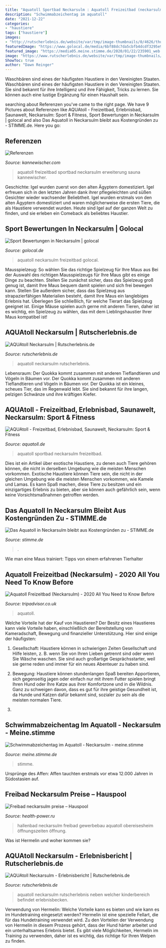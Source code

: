 ```yaml
---
title: "Aquatoll Sportbad Neckarsulm : Aquatoll Freizeitbad (neckarsulm)"
description: "Schwimmabzeichentag im aquatoll"
date: "2021-12-22"
categories:
- "haustiere"
tags: ["haustiere"]
images:
- "http://rutscherlebnis.de/website/var/tmp/image-thumbnails/0/4626/thumb__fullsize/aquatoll-neckarsulm-2013-aquatoll_erlebnisbecken3.jpeg"
featuredImage: "https://www.golocal.de/media/6bf88dc7da5cbfb4dcdf3295e9d93bca/700/d9d9c4c2bc229b80.jpeg?pid=dc247fd75596a47f26fc76eb88d51939"
featured_image: "https://media05.meine.stimme.de/2020/01/22/235901_web.jpg"
image: "https://www.rutscherlebnis.de/website/var/tmp/image-thumbnails/0/4566/thumb__fullsize/aquatoll-neckarsulm-2013-p1140802.jpeg"
ShowToc: true
author: "Dawn Reinger"
---
```



Waschbären sind eines der häufigsten Haustiere in den Vereinigten Staaten.
Waschbären sind eines der häufigsten Haustiere in den Vereinigten Staaten. Sie sind bekannt für ihre Intelligenz und ihre Fähigkeit, Tricks zu lernen. Sie können auch eine lustige Ergänzung für einen Haushalt sein.

	

		
searching about Referenzen you've came to the right page. We have 9 Pictures about Referenzen like AQUAtoll - Freizeitbad, Erlebnisbad, Saunawelt, Neckarsulm: Sport &amp; Fitness, Sport Bewertungen in Neckarsulm | golocal and also Das Aquatoll in Neckarsulm bleibt aus Kostengründen zu - STIMME.de. Here you go:
		
    
## Referenzen

<img loading=lazy src="https://www.kannewischer.com/fileadmin/_processed_/7/f/csm_2852.Freizeitbad_1_e6c0aef996.jpg" onerror="this.onerror=null;this.src='https://tse4.mm.bing.net/th?id=OIP.UUafELiXPAOtS51hmb9wrQHaEo&amp;pid=15.1';" alt="Referenzen">

_Source: kannewischer.com_

>aquatoll freizeitbad sportbad neckarsulm erweiterung sauna kannewischer. 

	

Geschichte: Igel wurden zuerst von den alten Ägyptern domestiziert.
Igel erfreuen sich in den letzten Jahren dank ihrer pflegeleichten und süßen Gesichter wieder wachsender Beliebtheit. Igel wurden erstmals von den alten Ägyptern domestiziert und waren möglicherweise die ersten Tiere, die als Haustiere verwendet wurden. Heute sind Igel auf der ganzen Welt zu finden, und sie erleben ein Comeback als beliebtes Haustier.

    
## Sport Bewertungen In Neckarsulm | Golocal

<img loading=lazy src="https://www.golocal.de/media/6bf88dc7da5cbfb4dcdf3295e9d93bca/700/d9d9c4c2bc229b80.jpeg?pid=dc247fd75596a47f26fc76eb88d51939" onerror="this.onerror=null;this.src='https://tse1.mm.bing.net/th?id=OIP.bYfyNpG1WcyDAqim0kxSZAHaE4&amp;pid=15.1';" alt="Sport Bewertungen in Neckarsulm | golocal">

_Source: golocal.de_

>aquatoll neckarsulm freizeitbad golocal. 

	

Mausspielzeug: So wählen Sie das richtige Spielzeug für Ihre Maus aus
Bei der Auswahl des richtigen Mausspielzeugs für Ihre Maus gibt es einige Dinge zu beachten. Stellen Sie zunächst sicher, dass das Spielzeug groß genug ist, damit Ihre Maus bequem damit spielen und sich frei bewegen kann. Stellen Sie außerdem sicher, dass das Spielzeug aus strapazierfähigen Materialien besteht, damit Ihre Maus ein langlebiges Erlebnis hat. Überlegen Sie schließlich, für welche Tierart das Spielzeug geeignet ist. Einige Mäuse spielen auch gerne mit anderen Tieren, daher ist es wichtig, ein Spielzeug zu wählen, das mit dem Lieblingshaustier Ihrer Maus kompatibel ist!

    
## AQUAtoll Neckarsulm | Rutscherlebnis.de

<img loading=lazy src="http://rutscherlebnis.de/website/var/tmp/image-thumbnails/0/4626/thumb__fullsize/aquatoll-neckarsulm-2013-aquatoll_erlebnisbecken3.jpeg" onerror="this.onerror=null;this.src='https://tse1.mm.bing.net/th?id=OIP.gNwcHH43R9zjCxonKflLcAHaCC&amp;pid=15.1';" alt="AQUAtoll Neckarsulm | Rutscherlebnis.de">

_Source: rutscherlebnis.de_

>aquatoll neckarsulm rutscherlebnis. 

	

Lebensraum: Der Quokka kommt zusammen mit anderen Tieflandtieren und Vögeln in Bäumen vor.
Der Quokka kommt zusammen mit anderen Tieflandtieren und Vögeln in Bäumen vor. Der Quokka ist ein kleines, scheues Tier, das im Regenwald lebt. Sie sind bekannt für ihre langen, pelzigen Schwänze und ihre kräftigen Kiefer.

    
## AQUAtoll - Freizeitbad, Erlebnisbad, Saunawelt, Neckarsulm: Sport &amp; Fitness

<img loading=lazy src="https://www.aquatoll.de/fileadmin/_processed_/csm_sport-fitness-sportbad-bahnen_c2345c421e.jpg" onerror="this.onerror=null;this.src='https://tse3.mm.bing.net/th?id=OIP.pFBBQ3AM63XhrWreFs8JWgHaCs&amp;pid=15.1';" alt="AQUAtoll - Freizeitbad, Erlebnisbad, Saunawelt, Neckarsulm: Sport &amp; Fitness">

_Source: aquatoll.de_

>aquatoll sportbad neckarsulm freizeitbad. 

	

Dies ist ein Artikel über exotische Haustiere, zu denen auch Tiere gehören können, die nicht in derselben Umgebung wie die meisten Menschen vorkommen.
Exotische Haustiere können Tiere sein, die nicht in der gleichen Umgebung wie die meisten Menschen vorkommen, wie Kamele und Lamas. Es kann Spaß machen, diese Tiere zu besitzen und ein einzigartiges Erlebnis zu bieten, aber sie können auch gefährlich sein, wenn keine Vorsichtsmaßnahmen getroffen werden.

    
## Das Aquatoll In Neckarsulm Bleibt Aus Kostengründen Zu - STIMME.de

<img loading=lazy src="https://static1.heilbronnerstimme.de/storage/image/6/1/4/8/3418416_default-vorschau-900w_1uWxiy_b9W2Mb.jpg" onerror="this.onerror=null;this.src='https://tse1.mm.bing.net/th?id=OIP.z5zMI2x2dQGsHSIr7YX-jwHaEs&amp;pid=15.1';" alt="Das Aquatoll in Neckarsulm bleibt aus Kostengründen zu - STIMME.de">

_Source: stimme.de_

>. 

	

Wie man eine Maus trainiert: Tipps von einem erfahrenen Tierhalter

    
## Aquatoll Freizeitbad (Neckarsulm) - 2020 All You Need To Know Before

<img loading=lazy src="https://media-cdn.tripadvisor.com/media/photo-s/11/03/b4/8d/das-aquatoll-gelande.jpg" onerror="this.onerror=null;this.src='https://tse1.mm.bing.net/th?id=OIP.-59HHlzGXlgI_E_nolfhZwHaFR&amp;pid=15.1';" alt="Aquatoll Freizeitbad (Neckarsulm) - 2020 All You Need to Know Before">

_Source: tripadvisor.co.uk_

>aquatoll. 

	

Welche Vorteile hat der Kauf von Haustieren?
Der Besitz eines Haustieres kann viele Vorteile haben, einschließlich der Bereitstellung von Kameradschaft, Bewegung und finanzieller Unterstützung. Hier sind einige der häufigsten:
1. Gesellschaft: Haustiere können in schwierigen Zeiten Gesellschaft und Hilfe leisten, z. B. wenn Sie von Ihren Lieben getrennt sind oder wenn Sie Wäsche waschen. Sie sind auch großartige Gesprächsstarter, weil sie gerne reden und immer für ein neues Abenteuer zu haben sind.

2. Bewegung: Haustiere können stundenlangen Spaß bereiten Apportieren, sich gegenseitig jagen oder einfach nur mit ihrem Futter spielen bringt Ihren Hund oder Ihre Katze aus ihrer Komfortzone und in die Wildnis. Ganz zu schweigen davon, dass es gut für ihre geistige Gesundheit ist, da Hunde und Katzen dafür bekannt sind, sozialer zu sein als die meisten normalen Tiere.

3.

    
## Schwimmabzeichentag Im Aquatoll - Neckarsulm - Meine.stimme

<img loading=lazy src="https://media05.meine.stimme.de/2020/01/22/235901_web.jpg" onerror="this.onerror=null;this.src='https://tse2.mm.bing.net/th?id=OIP.doCX5kg_JPoe_AAC2FwWtQAAAA&amp;pid=15.1';" alt="Schwimmabzeichentag im Aquatoll - Neckarsulm - meine.stimme">

_Source: meine.stimme.de_

>stimme. 

	

Ursprünge des Affen: Affen tauchten erstmals vor etwa 12.000 Jahren in Südostasien auf.

    
## Freibad Neckarsulm Preise – Hauspool

<img loading=lazy src="https://s-media-cache-ak0.pinimg.com/originals/2d/02/8f/2d028f6074a28510cdf2eb701006eb5f.jpg" onerror="this.onerror=null;this.src='https://tse2.mm.bing.net/th?id=OIP.88GvFnsm0Ek5nwK1uJhoPQHaEc&amp;pid=15.1';" alt="Freibad neckarsulm preise – Hauspool">

_Source: health-power.ru_

>hallenbad neckarsulm freibad gewerbebau aquatoll obereisesheim öffnungszeiten öffnung. 

	

Was ist Hermelin und woher kommen sie?

    
## AQUAtoll Neckarsulm - Erlebnisbericht | Rutscherlebnis.de

<img loading=lazy src="https://www.rutscherlebnis.de/website/var/tmp/image-thumbnails/0/4566/thumb__fullsize/aquatoll-neckarsulm-2013-p1140802.jpeg" onerror="this.onerror=null;this.src='https://tse4.mm.bing.net/th?id=OIP.u6zKi-OK4HoTBi16bx9HcAHaFj&amp;pid=15.1';" alt="AQUAtoll Neckarsulm - Erlebnisbericht | Rutscherlebnis.de">

_Source: rutscherlebnis.de_

>aquatoll neckarsulm rutscherlebnis neben welcher kinderbereich befindet erlebnisbecken. 

	

Verwendung von Hermelin: Welche Vorteile kann es bieten und wie kann es im Hundetraining eingesetzt werden?
Hermelin ist eine spezielle Fellart, die für das Hundetraining verwendet wird. Zu den Vorteilen der Verwendung von Hermelin in diesem Prozess gehört, dass der Hund härter arbeitet und ein unterhaltsames Erlebnis bietet. Es gibt viele Möglichkeiten, Hermelin im Training zu verwenden, daher ist es wichtig, das richtige für Ihren Welpen zu finden.

